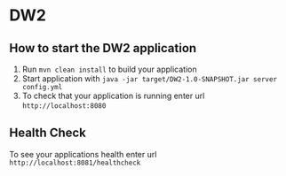 # DW2

How to start the DW2 application
---

1. Run `mvn clean install` to build your application
1. Start application with `java -jar target/DW2-1.0-SNAPSHOT.jar server config.yml`
1. To check that your application is running enter url `http://localhost:8080`

Health Check
---

To see your applications health enter url `http://localhost:8081/healthcheck`

